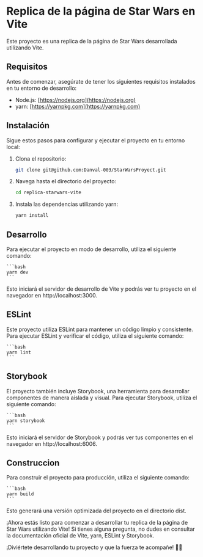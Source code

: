 ﻿# Replica de la página de Star Wars en Vite

Este proyecto es una replica de la página de Star Wars desarrollada utilizando Vite.

## Requisitos

Antes de comenzar, asegúrate de tener los siguientes requisitos instalados en tu entorno de desarrollo:

- Node.js: [https://nodejs.org](https://nodejs.org)
- yarn: [https://yarnpkg.com](https://yarnpkg.com)

## Instalación

Sigue estos pasos para configurar y ejecutar el proyecto en tu entorno local:

1. Clona el repositorio:

   ```bash
   git clone git@github.com:Danval-003/StarWarsProyect.git
   ```

2. Navega hasta el directorio del proyecto:

    ```bash
    cd replica-starwars-vite
    ```

3. Instala las dependencias utilizando yarn:
    ```bash
    yarn install
    ```

## Desarrollo
Para ejecutar el proyecto en modo de desarrollo, utiliza el siguiente comando:

    ```bash
    yarn dev
    ```

Esto iniciará el servidor de desarrollo de Vite y podrás ver tu proyecto en el navegador en http://localhost:3000.

## ESLint
Este proyecto utiliza ESLint para mantener un código limpio y consistente. Para ejecutar ESLint y verificar el código, utiliza el siguiente comando:

    ```bash
    yarn lint
    ```

## Storybook
El proyecto también incluye Storybook, una herramienta para desarrollar componentes de manera aislada y visual. Para ejecutar Storybook, utiliza el siguiente comando:

    ```bash 
    yarn storybook
    ```
Esto iniciará el servidor de Storybook y podrás ver tus componentes en el navegador en http://localhost:6006.

## Construccion

Para construir el proyecto para producción, utiliza el siguiente comando:

    ```bash
    yarn build
    ```

Esto generará una versión optimizada del proyecto en el directorio dist.

¡Ahora estás listo para comenzar a desarrollar tu replica de la página de Star Wars utilizando Vite! Si tienes alguna pregunta, no dudes en consultar la documentación oficial de Vite, yarn, ESLint y Storybook.

¡Diviértete desarrollando tu proyecto y que la fuerza te acompañe! 🚀✨


